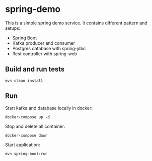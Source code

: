 # spring-demo

This is a simple spring demo service. It contains different pattern and setups:

* Spring Boot
* Kafka producer and consumer
* Postgres database with spring-jdbc
* Rest controller with spring-web

## Build and run tests

```
mvn clean install
```

## Run

Start kafka and database locally in docker:

```
docker-compose up -d
```

Stop and delete all container:

```
docker-compose down
```

Start application:

```
mvn spring-boot:run
```